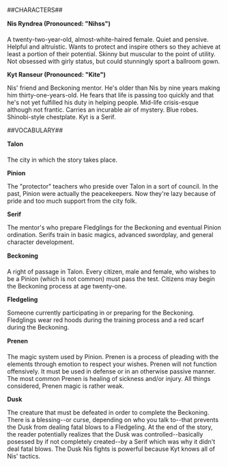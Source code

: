 ##CHARACTERS##

**Nis Ryndrea (Pronounced: "Nihss")**

A twenty-two-year-old, almost-white-haired female. Quiet and pensive. Helpful and altruistic. Wants to protect and inspire others so they achieve at least a portion of their potential. Skinny but muscular to the point of utility. Not obsessed with girly status, but could stunningly sport a ballroom gown.

**Kyt Ranseur (Pronounced: "Kite")**

Nis' friend and Beckoning mentor. He's older than Nis by nine years making him thirty-one-years-old. He fears that life is passing too quickly and that he's not yet fulfilled his duty in helping people. Mid-life crisis-esque although not frantic. Carries an incurable air of mystery. Blue robes. Shinobi-style chestplate. Kyt is a Serif.

##VOCABULARY##

**Talon**

The city in which the story takes place.

**Pinion**

The "protector" teachers who preside over Talon in a sort of council. In the past, Pinion were actually the peacekeepers. Now they're lazy because of pride and too much support from the city folk.

**Serif**

The mentor's who prepare Fledglings for the Beckoning and eventual Pinion ordination. Serifs train in basic magics, advanced swordplay, and general character development.

**Beckoning**

A right of passage in Talon. Every citizen, male and female, who wishes to be a Pinion (which is not common) must pass the test. Citizens may begin the Beckoning process at age twenty-one.

**Fledgeling**

Someone currently participating in or preparing for the Beckoning. Fledglings wear red hoods during the training process and a red scarf during the Beckoning.

**Prenen**

The magic system used by Pinion. Prenen is a process of pleading with the elements through emotion to respect your wishes. Prenen will not function offensively. It must be used in defense or in an otherwise passive manner. The most common Prenen is healing of sickness and/or injury. All things considered, Prenen magic is rather weak.

**Dusk**

The creature that must be defeated in order to complete the Beckoning. There is a blessing--or curse, depending on who you talk to--that prevents the Dusk from dealing fatal blows to a Fledgeling. At the end of the story, the reader potentially realizes that the Dusk was controlled--basically posessed by if not completely created--by a Serif which was why it didn't deal fatal blows. The Dusk Nis fights is powerful because Kyt knows all of Nis' tactics.